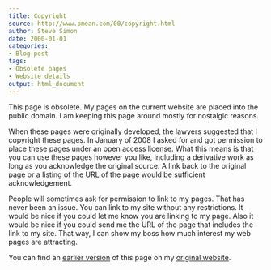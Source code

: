 ```yaml
---
title: Copyright
source: http://www.pmean.com/00/copyright.html
author: Steve Simon
date: 2000-01-01
categories:
- Blog post
tags:
- Obsolete pages
- Website details
output: html_document
---
```

This page is obsolete. My pages on the current website are placed into the public domain. I am keeping this page around mostly for nostalgic reasons.

When these pages were originally developed, the lawyers suggested that I copyright these pages. In January of 2008 I asked for and got permission to place these pages under an open access license. What this means is that you can use these pages however you like, including a derivative work as long as you acknowledge the original source. A link back to the original page or a listing of the URL of the page would be sufficient acknowledgement.

<!---More--->

People will sometimes ask for permission to link to my pages. That has never been an issue. You can link to my site without any restrictions. It would be nice if you could let me know you are linking to my page. Also it would be nice if you could send me the URL of the page that includes the link to my site. That way, I can show my boss how much interest my web pages are attracting.

You can find an [earlier version][sim1] of this page on my [original website][sim2].

[sim1]: http://www.pmean.com/00/copyright.html
[sim2]: http://www.pmean.com/original_site.html
